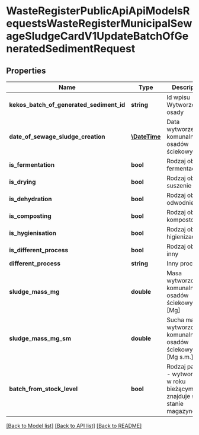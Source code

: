 # WasteRegisterPublicApiApiModelsRequestsWasteRegisterMunicipalSewageSludgeCardV1UpdateBatchOfGeneratedSedimentRequest

## Properties
Name | Type | Description | Notes
------------ | ------------- | ------------- | -------------
**kekos_batch_of_generated_sediment_id** | **string** | Id wpisu Wytworzone osady | [optional] 
**date_of_sewage_sludge_creation** | [**\DateTime**](\DateTime.md) | Data wytworzenia komunalnych osadów ściekowych | [optional] 
**is_fermentation** | **bool** | Rodzaj obróbki: fermentacja | [optional] 
**is_drying** | **bool** | Rodzaj obróbki: suszenie | [optional] 
**is_dehydration** | **bool** | Rodzaj obróbki: odwodnienie | [optional] 
**is_composting** | **bool** | Rodzaj obróbki: kompostowanie | [optional] 
**is_hygienisation** | **bool** | Rodzaj obróbki: higienizacja | [optional] 
**is_different_process** | **bool** | Rodzaj obróbki: inny | [optional] 
**different_process** | **string** | Inny proces | [optional] 
**sludge_mass_mg** | **double** | Masa wytworzonych komunalnych osadów ściekowych [Mg] | [optional] 
**sludge_mass_mg_sm** | **double** | Sucha masa wytworzonych komunalnych osadów ściekowych [Mg s.m.] | [optional] 
**batch_from_stock_level** | **bool** | Rodzaj partii: 0 - wytworzona w roku bieżącym, 1 - znajduje się na stanie magazynowym | [optional] 

[[Back to Model list]](../README.md#documentation-for-models) [[Back to API list]](../README.md#documentation-for-api-endpoints) [[Back to README]](../README.md)


